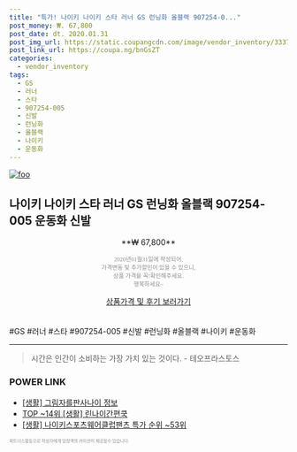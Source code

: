 ```yaml
--- 
title: "특가! 나이키 나이키 스타 러너 GS 런닝화 올블랙 907254-0..." 
post_money: ₩. 67,800 
post_date: dt. 2020.01.31 
post_img_url: https://static.coupangcdn.com/image/vendor_inventory/3337/461eaeca9aeb81e3a513c257aa3d6b3872b003859bfa74e1e13993648d5a.jpg 
post_link_url: https://coupa.ng/bnGsZT 
categories: 
  - vendor_inventory 
tags: 
  - GS 
  - 러너 
  - 스타 
  - 907254-005 
  - 신발 
  - 런닝화 
  - 올블랙 
  - 나이키 
  - 운동화 
--- 
```

[![foo](https://static.coupangcdn.com/image/vendor_inventory/3337/461eaeca9aeb81e3a513c257aa3d6b3872b003859bfa74e1e13993648d5a.jpg)](https://coupa.ng/bnGsZT) 

## 나이키 나이키 스타 러너 GS 런닝화 올블랙 907254-005 운동화 신발 
<p style="text-align: center;">**₩ 67,800**</p> 
<p style="text-align: center;"><span style="color: #898c8f; font-family: Georgia,Times,serif; font-size: 0.75em;">2020년01월31일에 작성되어, <br>가격변동 및 추가할인이 있을 수 있으니,<br> 상품 가격을 꼭!확인해주세요.<br>행복하세요~</span> 
</p>	 
<div markdown="0" style="text-align: center;"><a href="https://coupa.ng/bnGsZT" class="btn btn--success">상품가격 및 후기 보러가기</a></div> 
<br><br> 
  #GS #러너 #스타 #907254-005 #신발 #런닝화 #올블랙 #나이키 #운동화 
<hr> 

> 시간은 인간이 소비하는 가장 가치 있는 것이다. - 테오프라스토스 


### POWER LINK

* <a href="https://blog.naver.com/santokki14/221767380231" target="_blank"> [생활] 그림자를판사나이 정보 </a>
* <a href="https://blog.naver.com/fasyy4321/221782743712" target="_blank"> TOP ~14위 [생활] 린나이간편쿡</a>
* <a href="https://blog.naver.com/sakai111/221784544109" target="_blank"> [생활] 나이키스포츠웨어클럽팬츠 특가 순위 ~53위</a>

<span style="color: #898c8f; font-family: Georgia,Times,serif; font-size: 0.55em;">파트너스활동으로 작성자에게 일정액의 커미션이 제공될수 있습니다.</span> 
